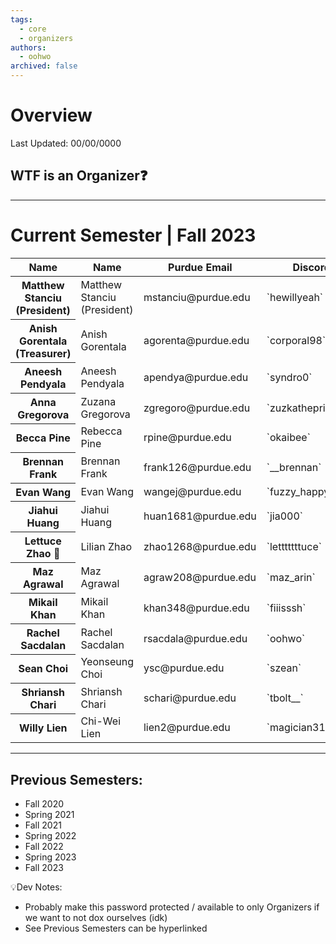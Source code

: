 ```yaml
---
tags:
  - core
  - organizers
authors:
  - oohwo
archived: false
---
```

# Overview
Last Updated: 00/00/0000

## WTF is an Organizer❓

-----
# Current Semester | Fall 2023

<table>
    <thead>
        <tr>
            <th>Name</th>
            <th>Name</th>
            <th>Purdue Email</th>
            <th>Discord</th>
        </tr>
    </thead>
    <tbody>
        <tr>
            <th>Matthew Stanciu (President)</th>
            <td>Matthew Stanciu (President)</td>
            <td>mstanciu@purdue.edu</td>
            <td>`hewillyeah`</td>
        </tr>
        <tr>
            <th>Anish Gorentala (Treasurer)</th>
            <td>Anish Gorentala</td>
            <td>agorenta@purdue.edu</td>
            <td>`corporal98`</td>
        </tr>
        <tr>
            <th>Aneesh Pendyala</th>
            <td>Aneesh Pendyala</td>
            <td>apendya@purdue.edu</td>
            <td>`syndro0`</td>
        </tr>
        <tr>
            <th>Anna Gregorova</th>
            <td>Zuzana Gregorova</td>
            <td>zgregoro@purdue.edu</td>
            <td>`zuzkatheprincess`</td>
        </tr>
        <tr>
            <th>Becca Pine</th>
            <td>Rebecca Pine</td>
            <td>rpine@purdue.edu</td>
            <td>`okaibee`</td>
        </tr>
        <tr>
            <th>Brennan Frank</th>
            <td>Brennan Frank</td>
            <td>frank126@purdue.edu</td>
            <td>`__brennan`</td>
        </tr>
        <tr>
            <th>Evan Wang</th>
            <td>Evan Wang</td>
            <td>wangej@purdue.edu</td>
            <td>`fuzzy_happy`</td>
        </tr>
        <tr>
            <th>Jiahui Huang</th>
            <td>Jiahui Huang</td>
            <td>huan1681@purdue.edu</td>
            <td>`jia000`</td>
        </tr>
        <tr>
            <th>Lettuce Zhao 🥬</th>
            <td>Lilian Zhao</td>
            <td>zhao1268@purdue.edu</td>
            <td>`letttttttuce`</td>
        </tr>
        <tr>
            <th>Maz Agrawal</th>
            <td>Maz Agrawal</td>
            <td>agraw208@purdue.edu</td>
            <td>`maz_arin`</td>
        </tr>
        <tr>
            <th>Mikail Khan</th>
            <td>Mikail Khan</td>
            <td>khan348@purdue.edu</td>
            <td>`fiiisssh`</td>
        </tr>
        <tr>
            <th>Rachel Sacdalan</th>
            <td>Rachel Sacdalan</td>
            <td>rsacdala@purdue.edu</td>
            <td>`oohwo`</td>
        </tr>
        <tr>
            <th>Sean Choi</th>
            <td>Yeonseung Choi</td>
            <td>ysc@purdue.edu</td>
            <td>`szean`</td>
        </tr>
        <tr>
            <th>Shriansh Chari</th>
            <td>Shriansh Chari</td>
            <td>schari@purdue.edu</td>
            <td>`tbolt__`</td>
        </tr>
        <tr>
            <th>Willy Lien</th>
            <td>Chi-Wei Lien</td>
            <td>lien2@purdue.edu</td>
            <td>`magician3124`</td>
        </tr>
    </tbody>
</table>

-----
## Previous Semesters:
- Fall 2020
- Spring 2021
- Fall 2021
- Spring 2022
- Fall 2022
- Spring 2023
- Fall 2023

💡Dev Notes: 
- Probably make this password protected / available to only Organizers if we want to not dox ourselves (idk)
- See Previous Semesters can be hyperlinked